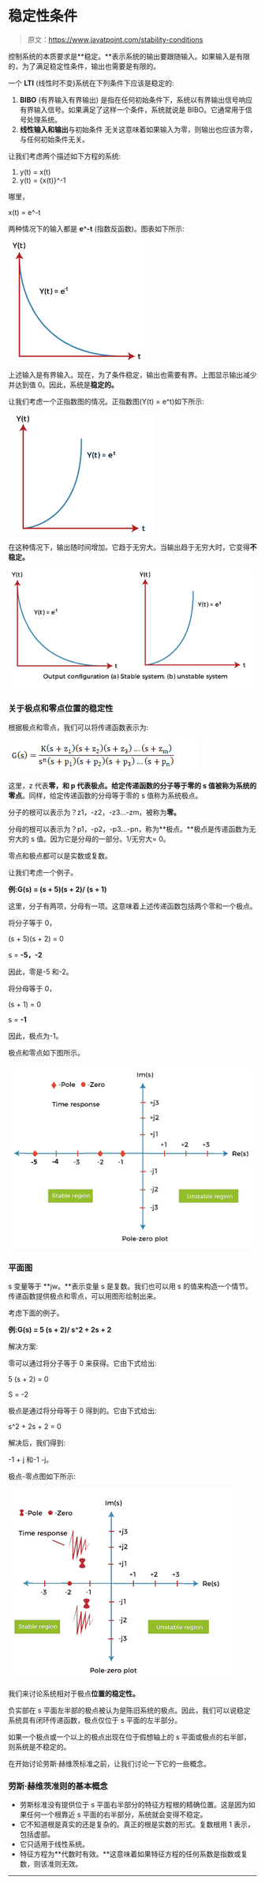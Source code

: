 # 稳定性条件

> 原文：<https://www.javatpoint.com/stability-conditions>

控制系统的本质要求是**稳定。**表示系统的输出要跟随输入。如果输入是有限的，为了满足稳定性条件，输出也需要是有限的。

一个 **LTI** (线性时不变)系统在下列条件下应该是稳定的:

1.  **BIBO** (有界输入有界输出)
    是指在任何初始条件下，系统以有界输出信号响应有界输入信号。如果满足了这样一个条件，系统就说是 BIBO。它通常用于信号处理系统。
2.  **线性输入和输出**与初始条件
    无关这意味着如果输入为零，则输出也应该为零，与任何初始条件无关。

让我们考虑两个描述如下方程的系统:

1.  y(t) = x(t)
2.  y(t) = {x(t)}^-1

哪里，

x(t) = e^-t

两种情况下的输入都是 **e^-t** (指数反函数)。图表如下所示:

![Stability conditions](img/ebb55eeac19a506b06846b7ef80867c8.png)

上述输入是有界输入。现在，为了条件稳定，输出也需要有界。上图显示输出减少并达到值 0。因此，系统是**稳定的。**

让我们考虑一个正指数图的情况。正指数图(Y(t) = e^t)如下所示:

![Stability conditions](img/71fe9419decf233fa91231294de4e745.png)

在这种情况下，输出随时间增加。它趋于无穷大。当输出趋于无穷大时，它变得**不稳定。**

![Stability conditions](img/0df7c52e53f95c3568901eb4b9d98c8b.png)

### 关于极点和零点位置的稳定性

根据极点和零点，我们可以将传递函数表示为:

![Stability conditions](img/c4ebff1cc835db07e3d0bdbe5691dc55.png)

这里，z 代表**零，**和 p 代表**极点。**给定传递函数的分子等于零的 s 值被称为系统的**零点**。同样，给定传递函数的分母等于零的 s 值称为系统极点。

分子的根可以表示为？z1，-z2，-z3...-zm，被称为**零。**

分母的根可以表示为？p1，-p2，-p3...-pn，称为**极点。**极点是传递函数为无穷大的 s 值。因为它是分母的一部分。1/无穷大= 0。

零点和极点都可以是实数或复数。

让我们考虑一个例子。

**例:G(s) = (s + 5)(s + 2)/ (s + 1)**

这里，分子有两项，分母有一项。这意味着上述传递函数包括两个零和一个极点。

将分子等于 0，

(s + 5)(s + 2) = 0

s = **-5，-2**

因此，零是-5 和-2。

将分母等于 0，

(s + 1) = 0

s = **-1**

因此，极点为-1。

极点和零点如下图所示。

![Stability conditions](img/25216902b08377b7edc1c73083fac494.png)

### 平面图

s 变量等于 **jw。**表示变量 s 是复数。我们也可以用 s 的值来构造一个情节。传递函数提供极点和零点，可以用图形绘制出来。

考虑下面的例子。

**例:G(s) = 5 (s + 2)/ s^2 + 2s + 2**

解决方案:

零可以通过将分子等于 0 来获得。它由下式给出:

5 (s + 2) = 0

S = -2

极点是通过将分母等于 0 得到的。它由下式给出:

s^2 + 2s + 2 = 0

解决后，我们得到:

-1 + j 和-1 -j。

极点-零点图如下所示:

![Stability conditions](img/dccd64fe347beee736a64891be370759.png)

我们来讨论系统相对于极点**位置的稳定性。**

负实部在 s 平面左半部的极点被认为是陈旧系统的极点。因此，我们可以说稳定系统具有闭环传递函数，极点仅位于 s 平面的左半部分。

如果一个极点或一个以上的极点出现在位于假想轴上的 s 平面或极点的右半部，则系统是不稳定的。

在开始讨论劳斯·赫维茨标准之前，让我们讨论一下它的一些概念。

### 劳斯·赫维茨准则的基本概念

*   劳斯标准没有提供位于 s 平面右半部分的特征方程根的精确位置。这是因为如果任何一个根靠近 s 平面的右半部分，系统就会变得不稳定。
*   它不知道根是真实的还是复杂的。真正的根是实数的形式。复数根用 1 表示，包括虚部。
*   它只适用于线性系统。
*   特征方程为**代数时有效。**这意味着如果特征方程的任何系数是指数或复数，则该准则无效。

* * *